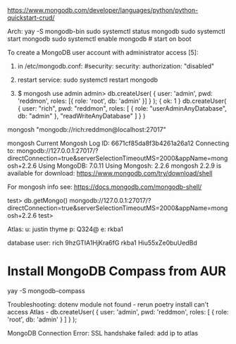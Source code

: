 https://www.mongodb.com/developer/languages/python/python-quickstart-crud/

Arch:
yay -S mongodb-bin
sudo systemctl status mongodb
sudo systemctl start mongodb
sudo systemctl enable mongodb  # start on boot

To create a MongoDB user account with administrator access [5]:
1. in /etc/mongodb.conf:
  #security:
  security:
    authorization: "disabled"

2. restart service:
  sudo systemctl restart mongodb

3. $ mongosh
  use admin
  admin> db.createUser( { user: 'admin', pwd: 'reddmon', roles: [{ role: 'root', db: 'admin' }] } );
  { ok: 1 }
  db.createUser(
    {
      user: "rich",
      pwd: "reddmon",
      roles: [ { role: "userAdminAnyDatabase", db: "admin" }, "readWriteAnyDatabase" ]
    }
  )

mongosh "mongodb://rich:reddmon@localhost:27017"

mongosh
Current Mongosh Log ID: 6671cf85da8f3b4261a26a12
Connecting to:          mongodb://127.0.0.1:27017/?directConnection=true&serverSelectionTimeoutMS=2000&appName=mongosh+2.2.6
Using MongoDB:          7.0.11
Using Mongosh:          2.2.6
mongosh 2.2.9 is available for download: https://www.mongodb.com/try/download/shell

For mongosh info see: https://docs.mongodb.com/mongodb-shell/

test>  db.getMongo()
mongodb://127.0.0.1:27017/?directConnection=true&serverSelectionTimeoutMS=2000&appName=mongosh+2.2.6
test>

Atlas:
u: justin thyme
p: Q324@
e: rkba1

database user:
rich 9hzGTIA1HjKra6fG
rkba1 Hiu55xZe0buUedBd

# Install MongoDB Compass from AUR
yay -S mongodb-compass


Troubleshooting:
dotenv module not found - rerun poetry install
can't access Atlas -
db.createUser(
  {
    user: 'admin',
    pwd: 'reddmon',
    roles: [ { role: 'root', db: 'admin' } ]
  }
);

MongoDB Connection Error: SSL handshake failed:
add ip to atlas